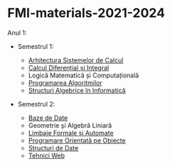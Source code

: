 # FMI-materials-2021-2024

Anul 1:
- Semestrul 1:
	- [Arhitectura Sistemelor de Calcul](https://github.com/angiflutur/FMI-materials-2021-2024/tree/main/Arhitectura%20Sistemelor%20de%20Calcul)
	- [Calcul Diferențial și Integral](https://github.com/angiflutur/FMI-materials-2021-2024/tree/main/Calcul%20Diferential%20si%20Integral)
	- Logică Matematică și Computațională
	- [Programarea Algoritmilor](https://github.com/angiflutur/FMI-materials-2021-2024/tree/main/Programarea%20Algoritmilor)
	- [Structuri Algebrice în Informatică](https://github.com/angiflutur/FMI-materials-2021-2024/tree/main/Structuri%20Algebrice%20in%20Informatica)	
	
- Semestrul 2:
	- [Baze de Date](https://github.com/TeodoraLazaroiu/FMI-Materials/tree/main/Baze%20de%20date)
	- Geometrie și Algebră Liniară
	- [Limbaje Formale și Automate](https://github.com/TeodoraLazaroiu/FMI-Materials/tree/main/Limbaje%20Formale%20si%20Automate)
	- [Programare Orientată pe Obiecte](https://github.com/TeodoraLazaroiu/FMI-Materials/tree/main/Programare%20Orientata%20pe%20Obiecte)
	- [Structuri de Date](https://github.com/angiflutur/FMI-materials-2021-2024/tree/main/Structuri%20de%20Date)
	- [Tehnici Web](https://github.com/TeodoraLazaroiu/FMI-Materials/tree/main/Tehnici%20Web)
